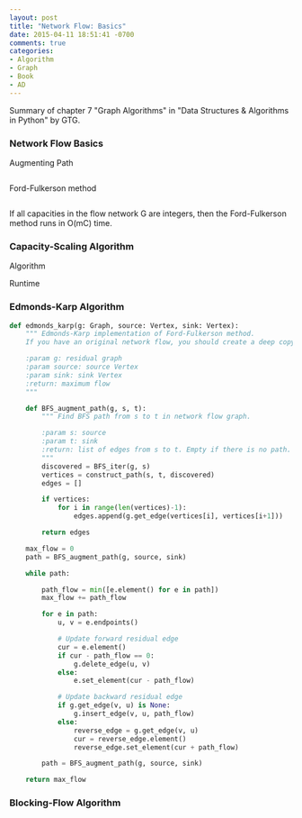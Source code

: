 ```yaml
---
layout: post
title: "Network Flow: Basics"
date: 2015-04-11 18:51:41 -0700
comments: true
categories: 
- Algorithm
- Graph
- Book
- AD
---
```


Summary of chapter 7 "Graph Algorithms" in "Data Structures & Algorithms in Python" by GTG.

<!--more-->

### Network Flow Basics

Augmenting Path

``` plain Augment pseudocode
```

Ford-Fulkerson method

``` plain Ford-Fulkerson pseudocode

```

If all capacities in the flow network G are integers, then the Ford-Fulkerson method runs in O(mC) time.

### Capacity-Scaling Algorithm

Algorithm

Runtime

### Edmonds-Karp Algorithm

``` python Edmonds-Karp variant of Ford-Fulkerson method
def edmonds_karp(g: Graph, source: Vertex, sink: Vertex):
    """ Edmonds-Karp implementation of Ford-Fulkerson method.
    If you have an original network flow, you should create a deep copy of it AND retrieve the right source/sink vertcies.

    :param g: residual graph
    :param source: source Vertex
    :param sink: sink Vertex
    :return: maximum flow
    """

    def BFS_augment_path(g, s, t):
        """ Find BFS path from s to t in network flow graph.

        :param s: source
        :param t: sink
        :return: list of edges from s to t. Empty if there is no path.
        """
        discovered = BFS_iter(g, s)
        vertices = construct_path(s, t, discovered)
        edges = []

        if vertices:
            for i in range(len(vertices)-1):
                edges.append(g.get_edge(vertices[i], vertices[i+1]))

        return edges

    max_flow = 0
    path = BFS_augment_path(g, source, sink)

    while path:

        path_flow = min([e.element() for e in path])
        max_flow += path_flow

        for e in path:
            u, v = e.endpoints()

            # Update forward residual edge
            cur = e.element()
            if cur - path_flow == 0:
                g.delete_edge(u, v)
            else:
                e.set_element(cur - path_flow)

            # Update backward residual edge
            if g.get_edge(v, u) is None:
                g.insert_edge(v, u, path_flow)
            else:
                reverse_edge = g.get_edge(v, u)
                cur = reverse_edge.element()
                reverse_edge.set_element(cur + path_flow)

        path = BFS_augment_path(g, source, sink)

    return max_flow
```

### Blocking-Flow Algorithm
